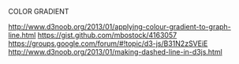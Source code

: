 COLOR GRADIENT

http://www.d3noob.org/2013/01/applying-colour-gradient-to-graph-line.html
https://gist.github.com/mbostock/4163057
https://groups.google.com/forum/#!topic/d3-js/B31N2zSVEiE
http://www.d3noob.org/2013/01/making-dashed-line-in-d3js.html
